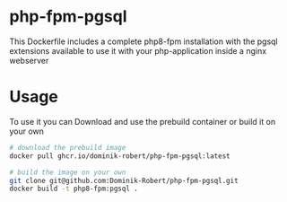 # php-fpm-pgsql

This Dockerfile includes a complete php8-fpm installation with the pgsql extensions available to use it with your php-application inside a nginx webserver

# Usage
To use it you can Download and use the prebuild container or build it on your own

```bash
# download the prebuild image
docker pull ghcr.io/dominik-robert/php-fpm-pgsql:latest
```

```bash
# build the image on your own
git clone git@github.com:Dominik-Robert/php-fpm-pgsql.git 
docker build -t php8-fpm:pgsql . 
```

